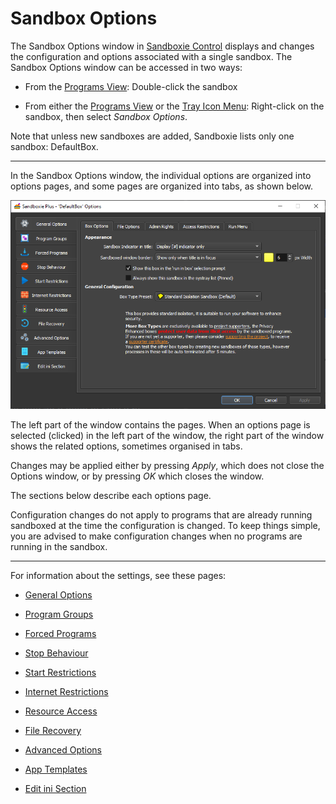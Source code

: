 # Sandbox Options

The Sandbox Options window in [Sandboxie Control](SP_SBControl.md) displays and changes the configuration and options
associated with a single sandbox. The Sandbox Options window can be accessed in two ways:

* From the [Programs View](SP_SBControl_ProgramsView.md): Double-click the sandbox

* From either the [Programs View](SP_SBControl_ProgramsView.md) or the [Tray Icon Menu](SP_TrayIconMenu.md): Right-click on
  the sandbox, then select _Sandbox Options_.

Note that unless new sandboxes are added, Sandboxie lists only one sandbox: DefaultBox.

* * *

In the Sandbox Options window, the individual options are organized into options pages, and some pages are organized
into tabs, as shown below.

![](../Media/SP_SandboxOptionsWindow.png)

The left part of the window contains the pages. When an options page is selected (clicked) in the left part of the
window, the right part of the window shows the related options, sometimes organised in tabs.

Changes may be applied either by pressing _Apply_, which does not close the Options window, or by pressing _OK_ which
closes the window.

The sections below describe each options page.

Configuration changes do not apply to programs that are already running sandboxed at the time the configuration is
changed. To keep things simple, you are advised to make configuration changes when no programs are running in the
sandbox.
* * *

For information about the settings, see these pages:

* [General Options](SBOptions_GeneralOptions.md)

* [Program Groups](SBOptions_ProgramGroups.md)

* [Forced Programs](SBOptions_ForcedPrograms.md)

* [Stop Behaviour](SBOptions_StopBehaviour.md)

* [Start Restrictions](SBOptions_StartRestrictions.md)

* [Internet Restrictions](SBOptions_InternetRestrictions.md)

* [Resource Access](SBOptions_ResourceAccess.md)

* [File Recovery](SBOptions_FileRecovery.md)

* [Advanced Options](SBOptions_AdvancedOptions.md)

* [App Templates](SBOptions_AppTemplates.md)

* [Edit ini Section](SBOptions_EditIniSection.md)

